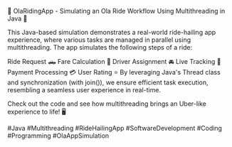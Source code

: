 🚗 OlaRidingApp - Simulating an Ola Ride Workflow Using Multithreading in Java 🚗

This Java-based simulation demonstrates a real-world ride-hailing app experience, where various tasks are managed in parallel using multithreading. The app simulates the following steps of a ride:

Ride Request 🛻
Fare Calculation 💸
Driver Assignment 🚘
Live Tracking 📍
Payment Processing 💳
User Rating ⭐
By leveraging Java's Thread class and synchronization (with join()), we ensure efficient task execution, resembling a seamless user experience in real-time.

Check out the code and see how multithreading brings an Uber-like experience to life! 🖥️

#Java #Multithreading #RideHailingApp #SoftwareDevelopment #Coding #Programming #OlaAppSimulation

